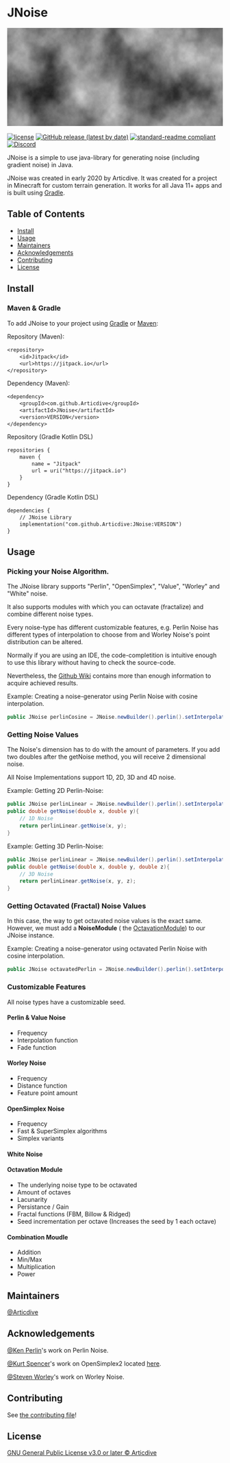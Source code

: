 # JNoise

![banner](banner.png)

[![license](https://img.shields.io/github/license/articdive/JNoise.svg?style=for-the-badge)](../LICENSE)
[![GitHub release (latest by date)](https://img.shields.io/github/v/release/Articdive/JNoise?style=for-the-badge)](https://github.com/Articdive/JNoise/releases)
[![standard-readme compliant](https://img.shields.io/badge/readme%20style-standard-brightgreen.svg?style=for-the-badge)](https://github.com/RichardLitt/standard-readme)
[![Discord](https://img.shields.io/discord/525595722859675648?label=discord&style=for-the-badge)](https://discord.gg/c26nC7FxU6)

JNoise is a simple to use java-library for generating noise (including gradient noise) in Java.

JNoise was created in early 2020 by Articdive. It was created for a project in Minecraft for custom terrain generation.
It works for all Java 11+ apps and is built using [Gradle](https://gradle.org/).

## Table of Contents

- [Install](#install)
- [Usage](#usage)
- [Maintainers](#maintainers)
- [Acknowledgements](#acknowledgements)
- [Contributing](#contributing)
- [License](#license)

## Install

### Maven & Gradle

To add JNoise to your project using [Gradle](https://gradle.org/) or [Maven](http://maven.apache.org/):

Repository (Maven):

```
<repository>
    <id>Jitpack</id>
    <url>https://jitpack.io</url>
</repository>
```

Dependency (Maven):

```
<dependency>
    <groupId>com.github.Articdive</groupId>
    <artifactId>JNoise</artifactId>
    <version>VERSION</version>
</dependency>
```

Repository (Gradle Kotlin DSL)

```
repositories {
    maven {
        name = "Jitpack"
        url = uri("https://jitpack.io")
    }
}
```

Dependency (Gradle Kotlin DSL)

```
dependencies {
    // JNoise Library
    implementation("com.github.Articdive:JNoise:VERSION")
}
```

## Usage

### Picking your Noise Algorithm.

The JNoise library supports "Perlin", "OpenSimplex", "Value", "Worley" and "White" noise.

It also supports modules with which you can octavate (fractalize) and combine different noise types.

Every noise-type has different customizable features, e.g. Perlin Noise has different types of interpolation to choose
from and Worley Noise's point distribution can be altered.

Normally if you are using an IDE, the code-completition is intuitive enough to use this library without having to check
the source-code.

Nevertheless, the [Github Wiki](https://github.com/Articdive/JNoise/wiki) contains more than enough information to
acquire achieved results.

Example: Creating a noise-generator using Perlin Noise with cosine interpolation.

```java
public JNoise perlinCosine = JNoise.newBuilder().perlin().setInterpolation(InterpolationType.COSINE).setSeed(1729).build();
```

### Getting Noise Values

The Noise's dimension has to do with the amount of parameters. If you add two doubles after the getNoise method, you
will receive 2 dimensional noise.

All Noise Implementations support 1D, 2D, 3D and 4D noise.

Example: Getting 2D Perlin-Noise:

```java
public JNoise perlinLinear = JNoise.newBuilder().perlin().setInterpolation(InterpolationType.LINEAR).setSeed(1629).build();
public double getNoise(double x, double y){
    // 1D Noise
    return perlinLinear.getNoise(x, y);
}
```

Example: Getting 3D Perlin-Noise:

```java
public JNoise perlinLinear = JNoise.newBuilder().perlin().setInterpolation(InterpolationType.LINEAR).setSeed(1629).build();
public double getNoise(double x, double y, double z){
    // 3D Noise
    return perlinLinear.getNoise(x, y, z);
}
```

### Getting Octavated (Fractal) Noise Values

In this case, the way to get octavated noise values is the exact same. However, we must add a **NoiseModule** (
the [OctavationModule](../src/main/java/de/articdive/jnoise/modules/octavation/OctavationModule.java)) to our JNoise
instance.

Example: Creating a noise-generator using octavated Perlin Noise with cosine interpolation.

```java
public JNoise octavatedPerlin = JNoise.newBuilder().perlin().setInterpolation(InterpolationType.COSINE).addModule(OctavationModule.newBuilder().setOctaves(4).setPersistence(1.0).setLacunarity(1.0).build()).build();
```

### Customizable Features

All noise types have a customizable seed.

#### Perlin & Value Noise

- Frequency
- Interpolation function
- Fade function

#### Worley Noise

- Frequency
- Distance function
- Feature point amount

#### OpenSimplex Noise

- Frequency
- Fast & SuperSimplex algorithms
- Simplex variants

#### White Noise

#### Octavation Module

- The underlying noise type to be octavated
- Amount of octaves
- Lacunarity
- Persistance / Gain
- Fractal functions (FBM, Billow & Ridged)
- Seed incrementation per octave (Increases the seed by 1 each octave)

#### Combination Moudle

- Addition
- Min/Max
- Multiplication
- Power

## Maintainers

[@Articdive](https://www.github.com/Articdive/)

## Acknowledgements

[@Ken Perlin](https://mrl.nyu.edu/~perlin/)'s work on Perlin Noise.

[@Kurt Spencer](https://www.github.com/KDotJpg)'s work on OpenSimplex2 located [here](https://github.com/KdotJPG/OpenSimplex2).

[@Steven Worley](http://weber.itn.liu.se/~stegu/TNM084-2017/worley-originalpaper.pdf)'s work on Worley Noise.

## Contributing

See [the contributing file](CONTRIBUTING.md)!

## License

[GNU General Public License v3.0 or later © Articdive ](../LICENSE)